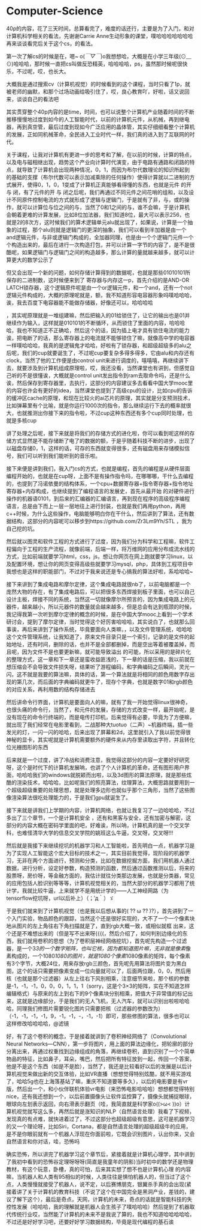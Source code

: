 # Computer-Science
40p的内容，花了三天时间，总算看完了，难度的话还行，主要是为了入门，和对计算机科学相关的看法，先谢谢Carrie Anne生动形象的课堂，噗哈哈哈哈哈哈哈
再来谈谈看完后关于这个cs，的看法。

第一次了解cs的时候是在，嗯~ o(*￣▽￣*)o我想想哈，大概是在小学三年级(⊙﹏⊙)哈哈哈，那时候一直把cs叫做反恐精英，哈哈哈哈，ps，虽然那时候呢很快乐，不过呢，哎，也长大。

大概我是通过搜索cv（计算机视觉）的时候看到的这个课程，当时只看了1p，就被老师的幽默，和那个过场动画给吸引住了，哎，良心教育吖，好啦，话又说回来，谈谈自己的看法吧

其实贯穿整个40p内容的是time，时间，也可以说整个计算机产业随着时间的不断推移慢慢地过度到如今的人工智能时代，以前的计算机元件，从机械，再到继电器，再到真空管，最后过度到现如今广泛应用的晶体管，其实仔细细看整个计算机的发展，正如同机械革命，全民进入工业时代一样，我们真的进入到了互联网的时代。

关于课程，让我对计算机有更进一步的思考和了解，在以前的时候，计算的特点，以及电与磁相继出现，趋势这个产业向计算时代演变，由于电路有通路和闭路的特点，就导致了计算机会出现两种情况，0，1，而因为布尔代数理论的知识所起到的基础的支撑（布尔代数可以表示加减乘除的任何操作）使得计算就以二进制的方式展开，使得0，1，0，1变成了计算机正真能够看得懂的东西，也就是元件 的开与 闭，有了元件的开 与 闭之后呢，我们再通过不同元件之间花哨的组和，以及设计不同原件控制电流的方式就形成了逻辑与逻辑门，于是就有了非，与，或的操作，就可以计算位与位之间的与，当然了0和1之间的与，谁不会嘛，于是计算机会朝着更难的计算发展，比如8位加法器，我们知道8位，最大可以表示256，也就是2的8次方，这时候我们的算术逻辑单元alu就出现了，如果说，计算是一个抽象的过程，那个alu则就是逻辑门的更深的抽象，我们可以看到半加器是由一个and逻辑元件，与非或逻辑门构成的，全加器同理，也是由一个个逻辑门元件一个个构造出来的，最后在进行一次构造打包，并可以计算一字节的内容了，是不是很酷呢，如果逻辑门与逻辑门之间的构造越多，那么计算的量就越来越多，就可以计算更大的数学公示了

但又会出现一个新的问题，如何存储计算得到的数据呢，也就是那些01010101所保存的二进制数，这时候便来到了 寄存器与内存这一p，首先介绍的是AND-OR LATCH锁存器，这个逻辑原件呢是由一个or逻辑元件，和一个and，还有一个not逻辑元件构成的，大概的原理呢就是，额，我不知道形容电容器形象吗噗哈哈哈，诶，我去百度下电容器能不能做存储器，好像还可以，哈哈哈哈

，其实呢原理就是一堆组建嘛，然后把输入的01给锁住了，让它的输出也是01并继续作为输入，这样就是010101的不断循环，从而锁住了里面的内容，哈哈哈哈，我也不知道正不正确哈，然后这个的话，因为插上电才具有锁住电流的能力诶，把电断了的话，那么寄存器上的电流就不能够锁住了嘛，就像高中学的电容器一样噗哈哈哈，我真的是逻辑鬼才哈哈，好啦有了锁存器，和超级超级多的alu之后呢，我们的cup就要诞生了，不过呢cup要复杂多得多得多，它由alu和内存还有clock，当然了他的工作便是由control unit来进行调度的，嘻嘻嘻，再继续讲下去，就要涉及到计算机组成原理啦，哎，我还没看，当然课堂也有讲到，但感觉自己听的不是很懂诶，大概就是control unit发出指令到ram去取命令吗，还是什么诶，然后保存到寄存器里，去执行，这部分的内容建议多去看看中国大学mooc里的内容也许会有更好的idea，当然课堂也提到了高级cpu的设计，比如cpu的告诉的缓冲区cache的原理，和现在比较火的ai芯片的原理，其实就是分支预测技术，比如弹幕里有个比喻，就是你运行1000次的指令，那么继续运行下去的概率就很大，也就推测出你接下来的指令啦，不过cup这种东西还有多个cup同时处理，也就是多核cup

讲了处理之后呢，接下来就是将我们的存储方式的进化啦，你可以看到呢这样的存储方式显然是不能存储断了电了的数据的额，于是乎随着科技不断的进步，出现了以磁盘存储0，1，这样的话，可存的东西就变得很多，还有磁盘用来存储模拟信号，我们可以听到我们能听到的音乐啦。

接下来便是讲到我们，我入门cs的方式，也就是编程，首先的编程是从硬件层面编程开始的，也就是在cup呀，上面不是有操作指令吗，在哪哪哪，干什么去编程的，也提到了冯诺依曼的结构体系，一个cpu+数据寄存器+指令寄存器+指令地址寄存器+内存构成，也继续提到了编程语言的发展史，首先从最开始 的对硬件进行操作的机器语0101，到后来的汇编器的汇编语言，再到现在程序的高级程序编程语言，总是由下而上一层一层地往上进行封装，也就是我们再用python，再用c++时候，为什么这些操作，电脑能够明白你在干什么，然后讲到了算法，还有数据结构，这部分的内容呢可以移步到https://github.com/Zr3Lm9Yh/STL ，我为自己挖的坑。

然后就以图灵和软件工程的方式进行了过度，因为我们分为科学和工程嘛，软件工程偏向于工程的生产流程，就像前端，后端一样，将万维网的应用分布成流水线的方式，比如前端就要学习html，css，js，想让你网页在网上跑就要学习linux，以及配置环境，想让你的网页变得高级些就要学习mysql，php，具体到工程项目中我想也是这样的职能部门，不过对于我来说还是专心搞我的算法好啦，系哈哈哈~

接下来讲到了集成电路和摩尔定律，这个集成电路就很nb了，以前电脑都是一个庞然大物的存在，有了集成电路后，可以把很多东西焊接到板子里面，也可以自己设计主板，焊接不同的系统，当然这一切就像摩尔所预言的，因为集成电路上的元器件，越来越小，所以元器件的数量就会越来越多，但是总会有达到瓶颈的时候，我记得我第一次听到摩尔定律的概念的时候，是在中国大学mooc上看到一个学术研讨会，提到了摩尔定律，当时觉得这个好厉害哈哈哈，其实说白了，也就那么回事诶，再后来讲到了操作系统，毕竟要面向人类嘛，，以及文件管理系统，哈哈哈这个文件管理系统，让我知道了，原来文件目录只是一个索引，记录的是文件的起始地址，还有时间，删除的话，也并不是全部都删掉，而是空出等着被覆盖掉，而且呢，因为文件不是也要更新嘛，就可能导致溢出 的可能，所以采用的是碎片化的整理方式，这一章和下一章还是蛮收益匪浅的，下一章的话是压缩，我以前就在想压缩会不会导致文件损失呀，结果听了游程编码，和字典编码之后瞬间，灵光一闪，这不就是我要的算法嘛，具体的话，第一个算法就是将相同的颜色用数字存出现的第几次，而后面的字典编码就更牛了，现存个字典，也就是数字01和rgb颜色的对应关系，再利用数的结构存储进去

然后讲命令行界面，计算机是要面向人的嘛，就有了我一开始觉得linux很神奇，也很头痛的命令行，当然了，和元件的发展，存储的方式改变一样，最开始呢，是没有现在的命令行终端的，而是电传打印机，后来觉得有必要，毕竟为了方便嘛，就出现了我们经常在电影里看到，二战那种大tuotuo（二声）~机器终端，插一些发光的灯，一闪一闪的哈哈，后来出现了屏幕和2d，这里就引入了我以前觉得很神秘的显卡，其实呢就是计算机需要额外的硬件来从内存里读取出字符，并且转化位光栅图形的东西

后来就是一个过度，讲了冷战和消费注意，我觉得这部分的内容一定要好好研究呀，这个是时代下的计算机发展呐，也讲了个人计算机的革命，还有图形用户界面，哈哈哈我们的windows就脱颖而出啦，以及3d图形的算法原理，就是那些炫酷的渲染技术，哈哈哈，比如呢我们的照亮算法，纹理算法，大概思路就要用到一个超级超级重要的处理思想，就是处理多边形也就似乎那个三角形，当然了这些图像渲染算法很吃处理能力的，于是我们gpu就诞生了。

接下来就是讲我们上学期的内容，计算机网络，也就让我复习了一边哈哈哈，不过多出了三个章节，一个是计算机安全 ，还有和黑客与安全，还有加密与解密，这部分的内容大概在密码学里面的吧，好难诶，所以呐，计算机真的是一个交叉学科，也难怪清华大学的信息交叉学院的姚班这么牛逼，交叉呀，交叉呀!!!

然后就是我接下来继续挖坑的机器学习和人工智能啦，首先明白一点，机器学习是为了实现人工智能这个宏大目标的技术之一，其实目前我觉得，现阶段的机器学习，无非在两个方面进行，预测和分类，比如在数据挖掘方面，我们用机器人通过数据，进行分析，设定好参数，构造预测的函数，然后通过函数推测以后，将来的股票呀，房价呀，等金融方面的，我估计就往分类那边发展，也就是分类器，常见的应用包括人脸识别等等等，计算机视觉相关的，当然大部分的机器学习都用了统计学，我就比较牛逼，上来就学不是用统计学的——人工神经网路（为tensorflow挖坑呀，url以后补上）（；′д｀）ゞ

于是我们就来到了计算机视觉（也是我以后想从事的( ?? ω ?? )?），首先讲到了一个入门实验，物品颜色的跟踪，当然这个还是很好实现的，大不了一个一个像素块地从图片的左上角往右下角扫描就是了，直到rgb大概一致，或相似就框 出来，这个还是不难想出来的（但是写不出来呀{{{(，然后介绍了，如何判别边缘化的东西，我们就用卷积的思想（为了卷积层神经网络挖坑），首先呢先构造一个过滤器，是一个3*3的一个数字矩阵，也叫它核，因为都知道图片嘛，无非就是像素*像素构成的，一个1080*1080的图片，就是1080个像素*1080像素的矩阵，每个像素有3个字节，大概24位，用来存放rgb三颜色，首先呢先用算法将图片变为黑白图，这个的话只需要把像素变成一位向量就可以了，后面两位跟，0，0，然后用核（也就是那个过滤器）从左上往右下风别相乘，注意细节来啦，那个核的参数是-1，-1，-1，0，0，0，1，1，1（sorry，这是个3×3的矩阵，实在不知道怎样编辑格式）与原来的左上到右下的9个像素块分别相乘，把值大于异常值的标记出来，这就是边缘部分，于是我们的无人飞机，无人汽车，就可以识别出啦啦哈哈哈，同理我们修图片需要锐化图片只需要把核（过滤器的参数改为）（-1，-1，-1，-1，9，-1，-1，-，-1，-1）即可，那些修图的算法，很多也可以这样修改哈哈哈哈，@滤镜

好，有了这个卷积的概念，于是接着就讲到了卷积神经网络了（Convolutional Neural Networks—CNN），第一步将图片，用上面的算法边缘化，把轮廓的部分分离出来，再通过权重找到边缘组成的角落，再继续卷积，直到识别了一个个简单物品的特征，比如鼻子，耳朵，嘴巴，然后把所有特征放到一起，传回一个答案，他是不是这个东西（如是不是脸），当然了，我还是比较看好以后的发展是以后计算机视觉来做出新的交互体验，比如VR直播（想想觉得特别炫酷，就不用买游戏了，哈哈5g也在上海落基站了嘛，重庆不知道要等多久），以后的电影要是有vr版，然后出一个，和小伙伴联机体验vr电影（来恐怖电影哈哈哈）想想都觉得特别nice，还有我还想到一个，以后前置摄像头让软件监控算了，摄像头就捕捉眼球，眼球向左划表示返回，向右滑表示翻页（哇，我简直就是科学家o((>ω< ))o）计算机视觉就写这么多，再然后就是涨知识的NLP（自然语言处理）我看了下视频，发现真的有点难，就快进着过了，不过这部分也超级超级有意思，这可是机器学习的又一个理论呀，比如Siri，Cortana，都是自然语言处理的超级超级牛的应用，是不是你眼前就有一个机器人浮现在你面前啦，它既会识别图片，认出你来，又会自然语言和你对话，哇，恐怖吗

确实恐怖，所以讲完了机器学习这个章节后，紧接着就是计算机心理学，其中讲到了我初中看到的恐怖谷定理呀呀呀(简直是我童年的阴影)当时初中的数学还是物理教材，有这个玩意，卧槽，真的可怕，后来其实想了想不也是计算机心理 的内容嘛，当机器人和人类有95相似的时候，人类往往是惧怕机器人的，但当过了这个点，人类慢慢就接受了机器人，说不定，以后赛博朋克，银翼杀手真的会出现(紧接着讲了关于计算机的教育科技（不说了这个在中国完全是黑洞产业，差钱的，建议了解下这个），最后是奇点，天网，计算机的未来，奇点的话就是智能科技的失控性发展（哈哈哈，我的理解就是机器人会生孩子了噗哈哈哈）然后提到了机器取代传统行业哎，当然能了计算机的未来不是我说了算的，我也不知道哈哈哈哈哈，不过还是好好学习吧，还要好好学习数据结构，毕竟是现代编程的基石诶
